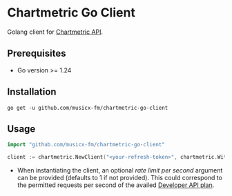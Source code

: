 # Chartmetric Go Client

Golang client for [Chartmetric API](https://api.chartmetric.com/apidoc/).

## Prerequisites

- Go version >= 1.24

## Installation

```
go get -u github.com/musicx-fm/chartmetric-go-client
```

## Usage

```go
import "github.com/musicx-fm/chartmetric-go-client"

client := chartmetric.NewClient("<your-refresh-token>", chartmetric.WithRateLimitPerSec(1))
```
- When instantiating the client, an optional _rate limit per second_ argument can be provided (defaults to 1 if not provided). This could correspond to the permitted requests per second of the availed [Developer API plan](https://chartmetric.com/pricing).
